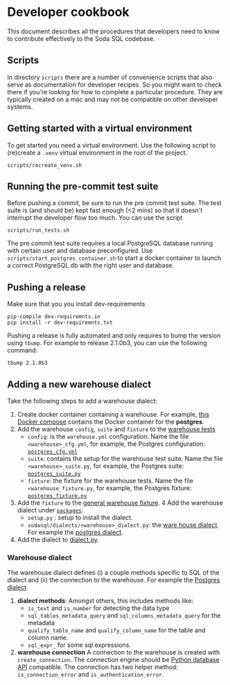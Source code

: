 # Developer cookbook

This document describes all the procedures that developers need to know to 
contribute effectively to the Soda SQL codebase.

## Scripts

In directory `scripts` there are a number of convenience scripts that also 
serve as documentation for developer recipes.  So you might want to check there 
if you're looking for how to complete a particular procedure.  They are typically 
created on a mac and may not be compatible on other developer systems.

## Getting started with a virtual environment

To get started you need a virtual environment.  Use the following script 
to (re)create a `.venv` virtual environment in the root of the project. 

```
scripts/recreate_venv.sh
```

## Running the pre-commit test suite

Before pushing a commit, be sure to run the pre commit test suite.
The test suite is (and should be) kept fast enough (<2 mins) so that 
it doesn't interrupt the developer flow too much. You can use the script 

```
scripts/run_tests.sh
```

The pre commit test suite requires a local PostgreSQL database 
running with certain user and database preconfigured. Use 
`scripts/start_postgres_container.sh` to start a docker container to 
launch a correct PostgreSQL db with the right user and database.

## Pushing a release

Make sure that you you install dev-requirements
```shell
pip-compile dev-requiremnts.in
pip install -r dev-requiremnts.txt
```

Pushing a release is fully automated and only requires to bump the version using `tbump`. For example to release 2.1.0b3, you can use the following command:

```shell
tbump 2.1.0b3
```

## Adding a new warehouse dialect

Take the following steps to add a warehouse dialect:
1. Create docker container containing a warehouse. For example, 
   [this Docker compose](tests/postgres_container/docker-compose.yml) contains
   the Docker container for the **postgres**.
2. Add the warehouse `config`, `suite` and `fixture` to the [warehouse tests](tests/warehouses)
   - `config`: is the `warehouse.yml` configuration. Name the file
   `<warehouse>_cfg.yml`, for example, the Postgres configuration: 
     [`postgres_cfg.yml`](tests/warehouses/postgres_cfg.yml)
   - `suite`: contains the setup for the warehouse test suite. Name the file
   `<warehouse>_suite.py`, for example, the Postgres suite:
     [`postgres_suite.py`](tests/warehouses/postgres_suite.py)
   - `fixture`: the fixture for the warehouse tests. Name the file
   `<warehouse_fixture.py`, for example, the Postgres fixture:
     [`postgres_fixture.py`](tests/warehouses/postgres_fixture.py)
3. Add the `fixture` to the 
  [general warehouse fixture](tests/common/warehouse_fixture.py). 
4 Add the warehouse dialect under [`packages`](packages):
   - `setup.py` : setup to install the dialect.
   - `sodasql/dialects/<warehouse>_dialect.py`: the [ware house
     dialect](#warehouse-dialect).
  For example the [postgres dialect](packages/postgresql).
5. Add the dialect to [dialect.py](core/sodasql/scan/dialect.py).

### Warehouse dialect

The warehouse dialect defines (i) a couple methods specific to SQL of the dialect
and (ii) the connection to the warehouse. For example the 
[Postgres dialect](packages/postgresql/sodasql/dialect.py).

1. **dialect methods**:
   Amongst others, this includes methods like:
   - `is_text` and `is_number` for detecting the data type
   - `sql_tables_metadata_query` and `sql_columns_metadata_query` for the
     metadata
   - `qualify_table_name` and `qualify_column_name` for the table and column
     name.
   - `sql_expr_` for some sql expressions.
2. **warehouse connection**
   A connection to the warehouse is created with `create_connection`. The
   connection engine should be 
   [Python database API](https://www.python.org/dev/peps/pep-0249/) compatible.
   The connection has two helper method: `is_connection_error`
   and `is_authentication_error`.
